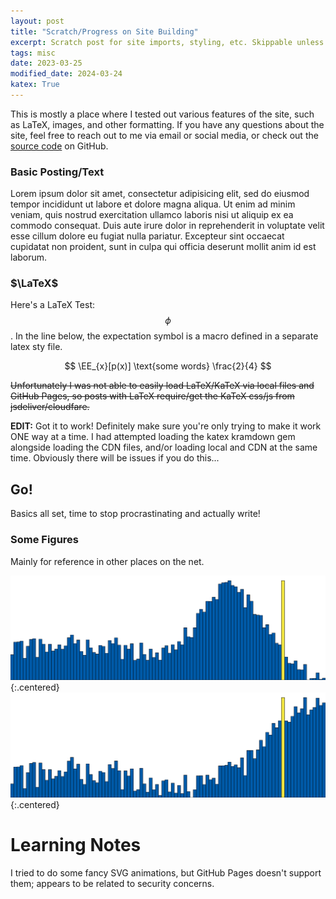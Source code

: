 ```yaml
---
layout: post
title: "Scratch/Progress on Site Building"
excerpt: Scratch post for site imports, styling, etc. Skippable unless you're interested in the site's construction.
tags: misc
date: 2023-03-25
modified_date: 2024-03-24
katex: True
---
```


This is mostly a place where I tested out various features of the site, such as LaTeX, images, and other formatting.
If you have any questions about the site, feel free to reach out to me via email or social media,
or check out the [source code](https://github.com/ronakrm/ronakrm.github.io) on GitHub.

### Basic Posting/Text

Lorem ipsum dolor sit amet, consectetur adipisicing elit, sed do eiusmod tempor incididunt ut labore et dolore magna aliqua. Ut enim ad minim veniam, quis nostrud exercitation ullamco laboris nisi ut aliquip ex ea commodo consequat. Duis aute irure dolor in reprehenderit in voluptate velit esse cillum dolore eu fugiat nulla pariatur. Excepteur sint occaecat cupidatat non proident, sunt in culpa qui officia deserunt mollit anim id est laborum.

### $\LaTeX$

Here's a LaTeX Test: $$ \phi $$. In the line below, the expectation symbol is a macro defined in a separate latex sty file.

$$ \EE_{x}[p(x)] \text{some words} \frac{2}{4} $$

~~Unfortunately I was not able to easily load LaTeX/KaTeX via local files
and GitHub Pages, so posts with LaTeX require/get the KaTeX css/js
from jsdeliver/cloudfare.~~

__EDIT:__ Got it to work! Definitely make sure you're only trying to make it work ONE way at a time. I had attempted loading the katex kramdown gem alongside loading the CDN files, and/or loading local and CDN at the same time. Obviously there will be issues if you do this...

## Go!

Basics all set, time to stop procrastinating and actually write!


### Some Figures
Mainly for reference in other places on the net.

![Null_Dist](/assets/blogfigs/null_dist.png){:.centered}
![Other_Null_Dist](/assets/blogfigs/null_dist_other.png){:.centered}


# Learning Notes

I tried to do some fancy SVG animations, but GitHub Pages doesn't support them;
appears to be related to security concerns. 
